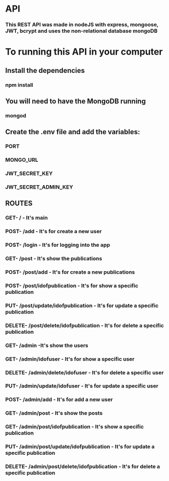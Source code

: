 # API
### This REST API was made in nodeJS with express, mongoose, JWT, bcrypt and uses the non-relational database mongoDB

# To running this API in your computer

## Install the dependencies
### npm install

## You will need to have the MongoDB running
### mongod

## Create the .env file and add the variables:
### PORT
### MONGO_URL
### JWT_SECRET_KEY
### JWT_SECRET_ADMIN_KEY

## ROUTES

### GET- / - It's main
### POST- /add - It's for create a new user
### POST- /login - It's for logging into the app
### GET- /post - It's show the publications
### POST- /post/add - It's for create a new publications
### POST- /post/idofpublication - It's for show a specific publication
### PUT- /post/update/idofpublication - It's for update a specific publication
### DELETE- /post/delete/idofpublication - It's for delete a specific publication
### GET- /admin  -It's show the users
### GET- /admin/idofuser - It's for show a specific user
### DELETE- /admin/delete/idofuser - It's for delete a specific user
### PUT- /admin/update/idofuser - It's for update a specific user
### POST- /admin/add - It's for add a new user
### GET- /admin/post - It's show the posts
### GET- /admin/post/idofpublication - It's show a specific publication
### PUT- /admin/post/update/idofpublication - It's for update a specific publication
### DELETE- /admin/post/delete/idofpublication - It's for delete a specific publication
